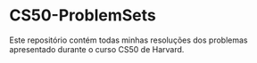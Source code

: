 # CS50-ProblemSets
  Este repositório contém todas minhas resoluções dos problemas apresentado durante o curso CS50 de Harvard.
